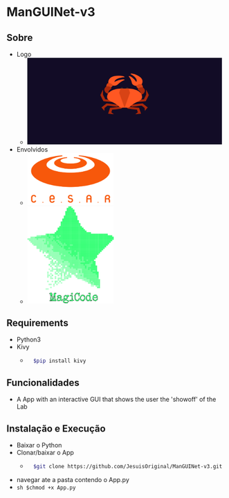 # ManGUINet-v3
## Sobre
- Logo
  * <img src="image0.png" alt="drawing" width="450" height="200"/>
- Envolvidos
  * <img src="image1.png" alt="drawing" width="200" />
  * <img src="image2.png" alt="drawing" width="200" />

## Requirements
  - Python3
  - Kivy
    * ```sh
        $pip install kivy
        ```
## Funcionalidades
- A App with an interactive GUI that shows the user the 'showoff' of the Lab

## Instalação e Execução
- Baixar o Python
- Clonar/baixar o App
  * ```sh 
      $git clone https://github.com/JesuisOriginal/ManGUINet-v3.git
      ```
- navegar ate a pasta contendo o App.py
- ```sh $chmod +x App.py ```
